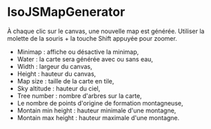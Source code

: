 # IsoJSMapGenerator
À chaque clic sur le canvas, une nouvelle map est générée. 
Utiliser la molette de la souris + la touche Shift appuyée pour zoomer.
-   Minimap : affiche ou désactive la minimap,
-   Water : la carte sera générée avec ou sans eau,
-   Width : largeur du canvas,
-   Height : hauteur du canvas,
-   Map size : taille de la carte en tile,
-   Sky altitude : hauteur du ciel,
-   Tree number : nombre d'arbres sur la carte,
-   Le nombre de points d'origine de formation montagneuse,
-   Montain min height : hauteur minimale d'une montagne,
-   Montain max height : hauteur maximale d'une montagne.